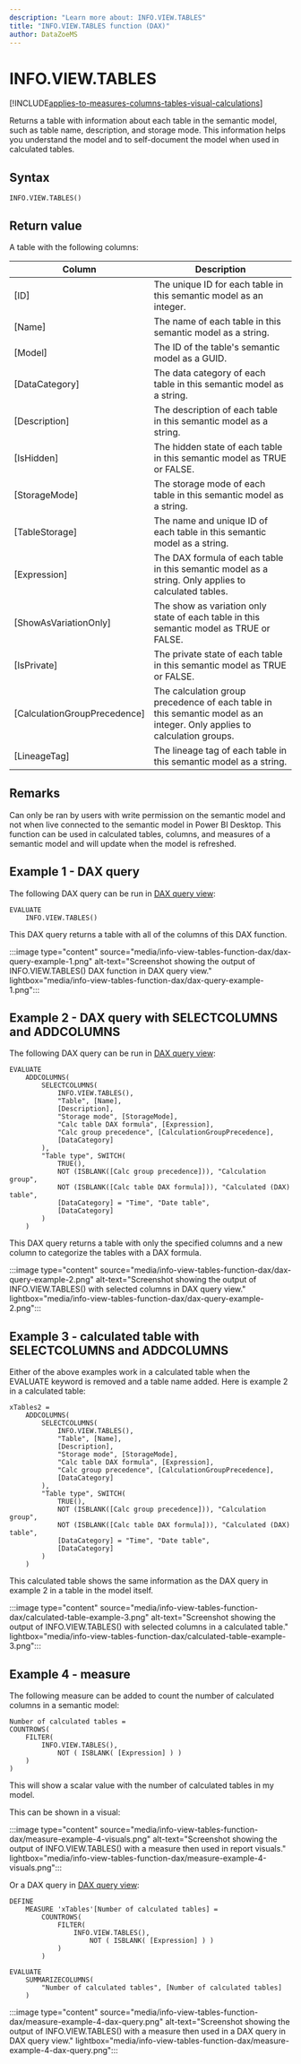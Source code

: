 ```yaml
---
description: "Learn more about: INFO.VIEW.TABLES"
title: "INFO.VIEW.TABLES function (DAX)"
author: DataZoeMS
---
```

# INFO.VIEW.TABLES

[!INCLUDE[applies-to-measures-columns-tables-visual-calculations](includes/applies-to-measures-columns-tables-visual-calculations.md)]

Returns a table with information about each table in the semantic model, such as table name, description, and storage mode. This information helps you understand the model and to self-document the model when used in calculated tables. 

## Syntax

```dax
INFO.VIEW.TABLES()
```

## Return value

A table with the following columns:

| Column | Description |
|---|---|
| [ID] | The unique ID for each table in this semantic model as an integer. |
| [Name] | The name of each table in this semantic model as a string. |
| [Model] | The ID of the table's semantic model as a GUID. |
| [DataCategory] | The data category of each table in this semantic model  as a string. |
| [Description] | The description of each table in this semantic model  as a string. |
| [IsHidden] | The hidden state of each table in this semantic model as TRUE or FALSE. |
| [StorageMode] | The storage mode of each table in this semantic model as a string. |
| [TableStorage] | The name and unique ID of each table in this semantic model as a string. |
| [Expression] | The DAX formula of each table in this semantic model as a string. Only applies to calculated tables. |
| [ShowAsVariationOnly] | The show as variation only state of each table in this semantic model as TRUE or FALSE. |
| [IsPrivate] | The private state of each table in this semantic model as TRUE or FALSE. |
| [CalculationGroupPrecedence] | The calculation group precedence of each table in this semantic model as an integer. Only applies to calculation groups. |
| [LineageTag] | The lineage tag of each table in this semantic model  as a string. |

## Remarks

Can only be ran by users with write permission on the semantic model and not when live connected to the semantic model in Power BI Desktop. This function can be used in calculated tables, columns, and measures of a semantic model and will update when the model is refreshed.

## Example 1 - DAX query

The following DAX query can be run in [DAX query view](/power-bi/transform-model/dax-query-view):

```dax
EVALUATE
	INFO.VIEW.TABLES()
```

This DAX query returns a table with all of the columns of this DAX function.

:::image type="content" source="media/info-view-tables-function-dax/dax-query-example-1.png" alt-text="Screenshot showing the output of INFO.VIEW.TABLES() DAX function in DAX query view." lightbox="media/info-view-tables-function-dax/dax-query-example-1.png":::

## Example 2 - DAX query with SELECTCOLUMNS and ADDCOLUMNS

The following DAX query can be run in [DAX query view](/power-bi/transform-model/dax-query-view): 

```dax
EVALUATE
	ADDCOLUMNS(
		SELECTCOLUMNS(
			INFO.VIEW.TABLES(),
			"Table", [Name],
			[Description],
			"Storage mode", [StorageMode],
			"Calc table DAX formula", [Expression],
			"Calc group precedence", [CalculationGroupPrecedence],
			[DataCategory]
		),
		"Table type", SWITCH(
			TRUE(),
			NOT (ISBLANK([Calc group precedence])), "Calculation group",
			NOT (ISBLANK([Calc table DAX formula])), "Calculated (DAX) table",
			[DataCategory] = "Time", "Date table",
			[DataCategory]
		)
	)
```

This DAX query returns a table with only the specified columns and a new column to categorize the tables with a DAX formula.

:::image type="content" source="media/info-view-tables-function-dax/dax-query-example-2.png" alt-text="Screenshot showing the output of INFO.VIEW.TABLES() with selected columns in DAX query view." lightbox="media/info-view-tables-function-dax/dax-query-example-2.png":::

## Example 3 - calculated table with SELECTCOLUMNS and ADDCOLUMNS

Either of the above examples work in a calculated table when the EVALUATE keyword is removed and a table name added. Here is example 2 in a calculated table:

```dax
xTables2 = 
	ADDCOLUMNS(
		SELECTCOLUMNS(
			INFO.VIEW.TABLES(),
			"Table", [Name],
			[Description],
			"Storage mode", [StorageMode],
			"Calc table DAX formula", [Expression],
			"Calc group precedence", [CalculationGroupPrecedence],
			[DataCategory]
		),
		"Table type", SWITCH(
			TRUE(),
			NOT (ISBLANK([Calc group precedence])), "Calculation group",
			NOT (ISBLANK([Calc table DAX formula])), "Calculated (DAX) table",
			[DataCategory] = "Time", "Date table",
			[DataCategory]
		)
	)
```
This calculated table shows the same information as the DAX query in example 2 in a table in the model itself.

:::image type="content" source="media/info-view-tables-function-dax/calculated-table-example-3.png" alt-text="Screenshot showing the output of INFO.VIEW.TABLES() with selected columns in a calculated table." lightbox="media/info-view-tables-function-dax/calculated-table-example-3.png":::

## Example 4 - measure

The following measure can be added to count the number of calculated columns in a semantic model:

```dax
Number of calculated tables = 
COUNTROWS(
    FILTER(
		INFO.VIEW.TABLES(),
    		NOT ( ISBLANK( [Expression] ) )
	)
)
```
This will show a scalar value with the number of calculated tables in my model.

This can be shown in a visual:

:::image type="content" source="media/info-view-tables-function-dax/measure-example-4-visuals.png" alt-text="Screenshot showing the output of INFO.VIEW.TABLES() with a measure then used in report visuals." lightbox="media/info-view-tables-function-dax/measure-example-4-visuals.png":::

Or a DAX query in [DAX query view](/power-bi/transform-model/dax-query-view): 

```dax
DEFINE
    MEASURE 'xTables'[Number of calculated tables] = 
		COUNTROWS(
			FILTER(
				INFO.VIEW.TABLES(),
					NOT ( ISBLANK( [Expression] ) )
			)
		)

EVALUATE
    SUMMARIZECOLUMNS(
        "Number of calculated tables", [Number of calculated tables]
    )
```

:::image type="content" source="media/info-view-tables-function-dax/measure-example-4-dax-query.png" alt-text="Screenshot showing the output of INFO.VIEW.TABLES() with a measure then used in a DAX query in DAX query view." lightbox="media/info-view-tables-function-dax/measure-example-4-dax-query.png":::
